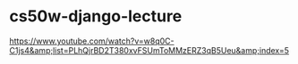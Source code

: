 # cs50w-django-lecture
https://www.youtube.com/watch?v=w8q0C-C1js4&amp;list=PLhQjrBD2T380xvFSUmToMMzERZ3qB5Ueu&amp;index=5
